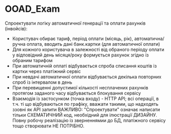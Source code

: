 # OOAD_Exam
Спроектувати логіку автоматичної генерації та оплати рахунків (інвойсів):
- Користувач обирає тариф, період оплати (місяць, рік), автоматична/ручна оплата, вводить дані банк.картки (для автоматичної оплати)
- Для кожного користувача в залежності від обраного періоду оплати у відповідний день місяця/року формується рахунок згідно із обраним тарифом
- При автоматичній оплаті відбувається спроба списання коштів із картки через платіжний сервіс
- При невдачі автоматичної оплати відбувається декілька повторних спроб із інтервалом в день
- При перевищенні допустимої кількості несплачених рахунків протягом заданого часу відбувається блокування сервісу
- Взаємодія із застосунком (точка входу) - HTTP API; всі операції, в т.ч. ті що відбуваються по графіку, вважати такими, що надходять ззовні як API запити
ВАЖЛИВО: "Спроектувати" означає написати тільки СХЕМАТИЧНИЙ код, необхідний для ілюстрації ДИЗАЙНУ. Повну робочу реалізацію із зверненнямии до БД, платіжного сервісу тощо створювати НЕ ПОТРІБНО.
